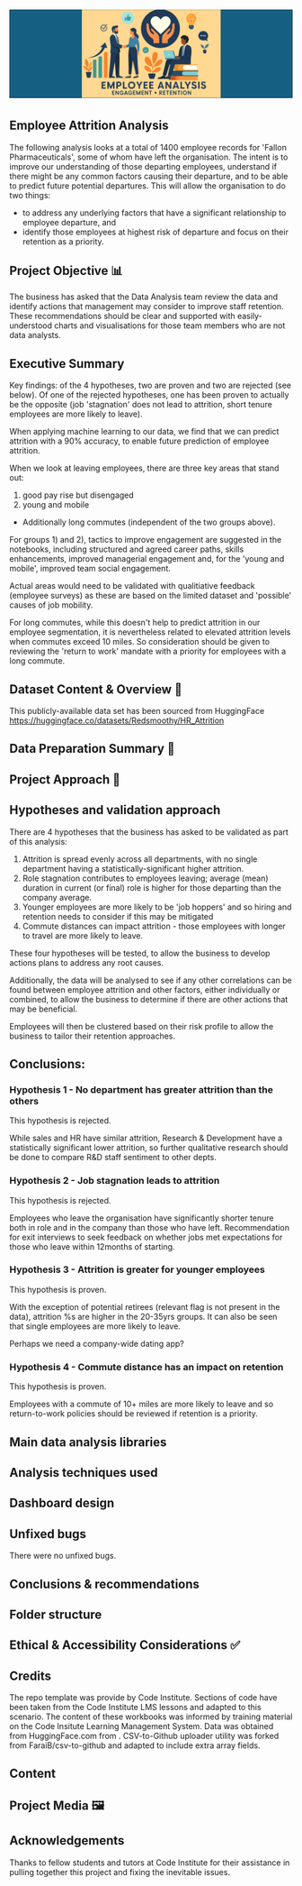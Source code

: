 # ![HR image](https://github.com/illusio666/employee_attrition_analysis/blob/main/hero.png)

## Employee Attrition Analysis

The following analysis looks at a total of 1400 employee records for 'Fallon Pharmaceuticals', some of whom have left the organisation. The intent is to improve our understanding of those departing employees, understand if there might be any common factors causing their departure, and to be able to predict future potential departures. This will allow the organisation to do two things:

- to address any underlying factors that have a significant relationship to employee departure, and
- identify those employees at highest risk of departure and focus on their retention as a priority.

## Project Objective 📊

The business has asked that the Data Analysis team review the data and identify actions that management may consider to improve staff retention. These recommendations should be clear and supported with easily-understood charts and visualisations for those team members who are not data analysts.

## Executive Summary

Key findings: of the 4 hypotheses, two are proven and two are rejected (see below). Of one of the rejected hypotheses, one has been proven to actually be the opposite (job 'stagnation' does not lead to attrition, short tenure employees are more likely to leave).

When applying machine learning to our data, we find that we can predict attrition with a 90% accuracy, to enable future prediction of employee attrition. 

When we look at leaving employees, there are three key areas that stand out:

1) good pay rise but disengaged
2) young and mobile
- Additionally long commutes (independent of the two groups above).

For groups 1) and 2), tactics to improve engagement are suggested in the notebooks, including structured and agreed career paths, skills enhancements, improved managerial engagement and, for the 'young and mobile', improved team social engagement.

Actual areas would need to be validated with qualitiative feedback (employee surveys) as these are based on the limited dataset and 'possible' causes of job mobility.

For long commutes, while this doesn't help to predict attrition in our employee segmentation, it is nevertheless related to elevated attrition levels when commutes exceed 10 miles. So consideration should be given to reviewing the 'return to work' mandate with a priority for employees with a long commute.

## Dataset Content & Overview 📁

This publicly-available  data set has been sourced from HuggingFace <https://huggingface.co/datasets/Redsmoothy/HR_Attrition>

## Data Preparation Summary 🧹



## Project Approach 🧠



## Hypotheses and validation approach 

There are 4 hypotheses that the business has asked to be validated as part of this analysis:

1) Attrition is spread evenly across all departments, with no single department having a statistically-significant higher attrition.
2) Role stagnation contributes to employees leaving; average (mean) duration in current (or final) role is higher for those departing than the company average.
3) Younger employees are more likely to be 'job hoppers' and so hiring and retention needs to consider if this may be mitigated
4) Commute distances can impact attrition - those employees with longer to travel are more likely to leave.

These four hypotheses will be tested, to allow the business to develop actions plans to address any root causes.

Additionally, the data will be analysed to see if any other correlations can be found between employee attrition and other factors, either individually or combined, to allow the business to determine if there are other actions that may be beneficial.

Employees will then be clustered based on their risk profile to allow the business to tailor their retention approaches.

## Conclusions:

### Hypothesis 1 - No department has greater attrition than the others

This hypothesis is rejected. 

While sales and HR have similar attrition, Research & Development have a statistically significant lower attrition, so further qualitative research should be done to compare R&D staff sentiment to other depts.

### Hypothesis 2 - Job stagnation leads to attrition 

This hypothesis is rejected. 

Employees who leave the organisation have significantly shorter tenure both in role and in the company than those who have left. Recommendation for exit interviews to seek feedback on whether jobs met expectations for those who leave within 12months of starting.

### Hypothesis 3 - Attrition is greater for younger employees

This hypothesis is proven.

With the exception of potential retirees (relevant flag is not present in the data), attrition %s are higher in the 20-35yrs groups. It can also be seen that single employees are more likely to leave.

Perhaps we need a company-wide dating app?

### Hypothesis 4 - Commute distance has an impact on retention

This hypothesis is proven.

Employees with a commute of 10+ miles are more likely to leave and so return-to-work policies should be reviewed if retention is a priority.

## Main data analysis libraries


## Analysis techniques used


## Dashboard design


## Unfixed bugs

There were no unfixed bugs.

## Conclusions & recommendations 



## Folder structure



## Ethical & Accessibility Considerations ✅



## Credits

The repo template was provide by Code Institute.
Sections of code have been taken from the Code Institute LMS lessons and adapted to this scenario.
The content of these workbooks was informed by training material on the Code Insitute Learning Management System.
Data was obtained from HuggingFace.com from .
CSV-to-Github uploader utility was forked from FaraiB/csv-to-github and adapted to include extra array fields.

## Content


## Project Media 🖼️



## Acknowledgements

Thanks to fellow students and tutors at Code Institute for their assistance in pulling together this project and fixing the inevitable issues.
